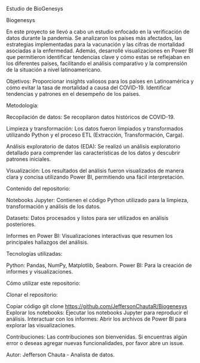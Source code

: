 Estudio de BioGenesys

Biogenesys

En este proyecto se llevó a cabo un estudio enfocado en la verificación de datos durante la pandemia. Se analizaron los países más afectados, las estrategias implementadas para la vacunación y las cifras de mortalidad asociadas a la enfermedad. Además, desarrollé visualizaciones en Power BI que permitieron identificar tendencias clave y cómo estas se reflejaban en los diferentes países, facilitando el análisis comparativo y la comprensión de la situación a nivel latinoamericano.

Objetivos:
Proporcionar insights valiosos para los países en Latinoamérica y cómo evitar la tasa de mortalidad a causa del COVID-19.
Identificar tendencias y patrones en el desempeño de los países.

Metodología:

Recopilación de datos: Se recopilaron datos históricos de COVID-19.

Limpieza y transformación: Los datos fueron limpiados y transformados utilizando Python y el proceso ETL (Extracción, Transformación, Carga).

Análisis exploratorio de datos (EDA): Se realizó un análisis exploratorio detallado para comprender las características de los datos y descubrir patrones iniciales.

Visualización: Los resultados del análisis fueron visualizados de manera clara y concisa utilizando Power BI, permitiendo una fácil interpretación.

Contenido del repositorio:

Notebooks Jupyter: Contienen el código Python utilizado para la limpieza, transformación y análisis de los datos.

Datasets: Datos procesados y listos para ser utilizados en análisis posteriores.

Informes en Power BI: Visualizaciones interactivas que resumen los principales hallazgos del análisis.

Tecnologías utilizadas:

Python: Pandas, NumPy, Matplotlib, Seaborn.
Power BI: Para la creación de informes y visualizaciones.

Cómo utilizar este repositorio:

Clonar el repositorio:

Copiar código
git clone https://github.com/JeffersonChautaR/Biogenesys
Explorar los notebooks: Ejecutar los notebooks Jupyter para reproducir el análisis.
Interactuar con los informes: Abrir los archivos de Power BI para explorar las visualizaciones.

Contribuciones: Las contribuciones son bienvenidas. Si encuentras algún error o deseas agregar nuevas funcionalidades, por favor abre un issue.

Autor:
Jefferson Chauta - Analista de datos.










